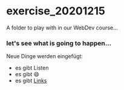 # exercise_20201215
A folder to play with in our WebDev course...



### let's see what is going to happen... 
Neue Dinge werden eingefügt:
- es gibt Listen
- es gibt :smile:
- es gibt [Links](http://google.de)
